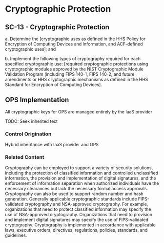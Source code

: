 # Cryptographic Protection
## SC-13 - Cryptographic Protection

a. Determine the [cryptographic uses as defined in the HHS Policy for Encryption of Computing Devices and Information, and ACF-defined cryptographic uses]; and

b. Implement the following types of cryptography required for each specified cryptographic use: [required cryptographic protections using cryptographic modules approved by the NIST Cryptographic Module Validation Program (including FIPS 140-1, FIPS 140-2, and future amendments or HHS cryptographic mechanisms as defined in the HHS Standard for Encryption of Computing Devices].

## OPS Implementation

All cryptographic keys for OPS are managed entirely by the IaaS provider

TODO: Seek inherited text

### Control Origination

Hybrid inheritance with IaaS provider and OPS

### Related Content

Cryptography can be employed to support a variety of security solutions, including the protection of classified information and controlled unclassified information, the provision and implementation of digital signatures, and the enforcement of information separation when authorized individuals have the necessary clearances but lack the necessary formal access approvals. Cryptography can also be used to support random number and hash generation. Generally applicable cryptographic standards include FIPS-validated cryptography and NSA-approved cryptography. For example, organizations that need to protect classified information may specify the use of NSA-approved cryptography. Organizations that need to provision and implement digital signatures may specify the use of FIPS-validated cryptography. Cryptography is implemented in accordance with applicable laws, executive orders, directives, regulations, policies, standards, and guidelines.

